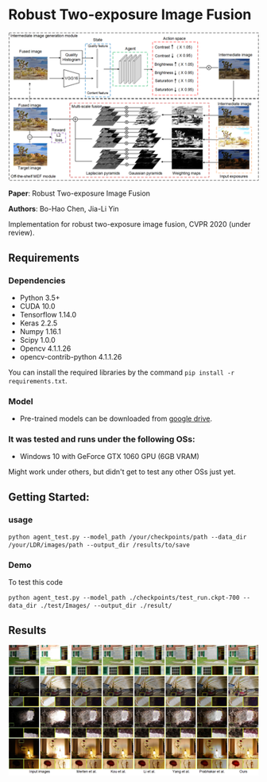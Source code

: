 # Robust Two-exposure Image Fusion
![](./demo/framework1.png)

**Paper**: Robust Two-exposure Image Fusion 

**Authors**: Bo-Hao Chen, Jia-Li Yin

Implementation for robust two-exposure image fusion, CVPR 2020 (under review).

## Requirements
### Dependencies
* Python 3.5+
* CUDA 10.0 
* Tensorflow 1.14.0
* Keras 2.2.5
* Numpy 1.16.1
* Scipy 1.0.0
* Opencv 4.1.1.26
* opencv-contrib-python 4.1.1.26

You can install the required libraries by the command `pip install -r requirements.txt`.

### Model
* Pre-trained models can be downloaded from [google drive](https://drive.google.com/drive/folders/1iqkGTl8sqoVEaVFo4uoAJiLFtce_f8cu?usp=sharing).
### It was tested and runs under the following OSs:
* Windows 10 with GeForce GTX 1060 GPU (6GB VRAM)

Might work under others, but didn't get to test any other OSs just yet.

## Getting Started:
### usage
```
python agent_test.py --model_path /your/checkpoints/path --data_dir /your/LDR/images/path --output_dir /results/to/save
```
### Demo
To test this code
```
python agent_test.py --model_path ./checkpoints/test_run.ckpt-700 --data_dir ./test/Images/ --output_dir ./result/
```

## Results

![](./demo/results_2.png)
